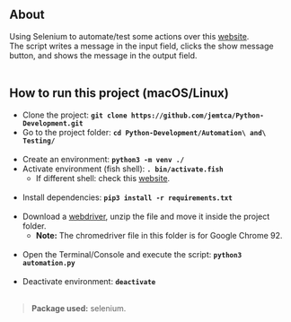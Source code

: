 
## About
Using Selenium to automate/test some actions over this [website](https://www.seleniumeasy.com/test/basic-first-form-demo.html).
\
The script writes a message in the input field, clicks the show message button, and shows the message in the output field.
\
&nbsp;

## How to run this project (macOS/Linux)
* Clone the project: **`git clone https://github.com/jemtca/Python-Development.git`**
* Go to the project folder: **`cd Python-Development/Automation\ and\ Testing/`**
\
&nbsp;
* Create an environment: **`python3 -m venv ./`**
* Activate environment (fish shell): **`. bin/activate.fish`**
    * If different shell: check this [website](https://docs.python.org/3/library/venv.html).
\
&nbsp;
* Install dependencies: **`pip3 install -r requirements.txt`**
\
&nbsp;
* Download a [webdriver](https://selenium-python.readthedocs.io/installation.html#drivers), unzip the file and move it inside the project folder.
    * **Note:** The chromedriver file in this folder is for Google Chrome 92.
\
&nbsp;
* Open the Terminal/Console and execute the script: **`python3 automation.py`**
\
&nbsp;
* Deactivate environment: **`deactivate`**
\
&nbsp;

> **Package used:** selenium.
